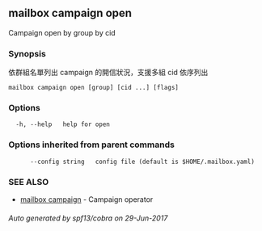 ## mailbox campaign open

Campaign open by group by cid

### Synopsis


依群組名單列出 campaign 的開信狀況，支援多組 cid 依序列出

```
mailbox campaign open [group] [cid ...] [flags]
```

### Options

```
  -h, --help   help for open
```

### Options inherited from parent commands

```
      --config string   config file (default is $HOME/.mailbox.yaml)
```

### SEE ALSO
* [mailbox campaign](mailbox_campaign.md)	 - Campaign operator

###### Auto generated by spf13/cobra on 29-Jun-2017

